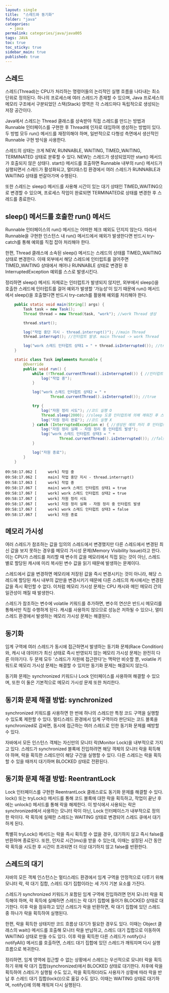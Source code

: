 ```yaml
---
layout: single
title:  "스레드와 동기화"
folder: "java"
categories:
  - java
permalink: categories/java/java005
tags: JAVA
toc: true
toc_sticky: true
sidebar_main: true
published: true
---
```


## 스레드
스레드(Thread)는 CPU가 처리하는 명령어들의 논리적인 실행 흐름을 나타내는 최소 단위로 정의된다. 하나의 프로세스에 여러 스레드가 존재할 수 있으며, Java 프로세스의 메모리 구조에서 구분되었던 스택(Stack) 영역은 각 스레드마다 독립적으로 생성되는 저장 공간이다.

Java에서 스레드는 Thread 클래스를 상속받아 직접 스레드를 만드는 방법과 Runnable 인터페이스를 구현한 후 Thread에 인자로 대입하여 생성하는 방법이 있다. 두 방법 모두 run() 메서드를 재정의해야 하며, 일반적으로 다형성 측면에서 생산적인 Runnable 구현 방식을 사용한다.

스레드의 상태는 크게 NEW, RUNNABLE, WAITING, TIMED_WAITING, TERMINATED 상태로 분류할 수 있다. NEW는 스레드가 생성되었지만 start() 메서드가 호출되지 않은 상태다. start() 메서드를 호출하면 Runnable 내부의 run() 메서드가 실행되면서 스레드가 활성화되고, 멀티태스킹 환경에서 여러 스레드가 RUNNABLE과 WAITING 상태를 번갈아가며 수행된다.

또한 스레드는 sleep() 메서드를 사용해 시간이 있는 대기 상태인 TIMED_WAITING으로 변경할 수 있으며, 프로세스 작업이 완료되면 TERMINATED로 상태를 변경한 후 스레드를 종료한다.

## sleep() 메서드를 호출한 run() 메서드
Runnable 인터페이스의 run() 메서드는 어떠한 체크 예외도 던지지 않는다. 따라서 Runnable을 구현한 인스턴스 내 run() 메서드에서 예외가 발생한다면 반드시 try-catch를 통해 예외를 직접 잡아 처리해야 한다.

한편, Thread 클래스에 소속된 sleep() 메서드는 스레드의 상태를 TIMED_WAITING 상태로 변경한다. 이때 외부에서 해당 스레드에 인터럽트를 걸어주면 TIMED_WAITING 상태에서 깨어나 RUNNABLE 상태로 변경된 후 InterruptedException 예외를 스스로 발생시킨다.

정리하면 sleep() 메서드 자체로는 인터럽트가 발생되지 않지만, 외부에서 sleep()을 호출한 스레드에 인터럽트를 걸어 예외가 발생할 \'가능성\'이 있기 때문에 run() 메서드에서 sleep()을 호출했다면 반드시 try-catch를 활용해 예외를 처리해야 한다.

```java
    public static void main(String[] args) {
        Task task = new Task();
        Thread thread = new Thread(task, "work"); //work Thread 생성

        thread.start();

        log("작업 중단 지시 - thread.interrupt()"); //main Thread
        thread.interrupt(); //인터럽트 발생. main Thread -> work Thread

        log("work 스레드 인터럽트 상태1 = " + thread.isInterrupted()); //true
    }

    static class Task implements Runnable {
        @Override
        public void run() {
            while (!Thread.currentThread().isInterrupted()) { //인터럽트 상태 변경 X
                log("작업 중");
            }

            log("work 스레드 인터럽트 상태2 = " + 
                    Thread.currentThread().isInterrupted()); //true

            try {
                log("자원 정리 시도"); //코드 실행 O
                Thread.sleep(2000); //sleep 도중 인터럽트에 의해 깨워진 후 스스로 예외 생성
                log("자원 정리 완료"); //코드 실행 X
            } catch (InterruptedException e) { //생성된 예외 처리 후 인터럽트 상태 변경
                log("자원 정리 실패 - 자원 정리 중 인터럽트 발생");
                log("work 스레드 인터럽트 상태3 = " +
                        Thread.currentThread().isInterrupted()); //false
            }

            log("자원 종료");
        }
    }
```
```
09:58:17.062 [     work] 작업 중
09:58:17.062 [     main] 작업 중단 지시 - thread.interrupt()
09:58:17.063 [     work] 작업 중
09:58:17.067 [     main] work 스레드 인터럽트 상태1 = true
09:58:17.067 [     work] work 스레드 인터럽트 상태2 = true
09:58:17.067 [     work] 자원 정리 시도
09:58:17.067 [     work] 자원 정리 실패 - 자원 정리 중 인터럽트 발생
09:58:17.067 [     work] work 스레드 인터럽트 상태3 = false
09:58:17.067 [     work] 자원 종료
```

## 메모리 가시성
여러 스레드가 참조하는 값을 임의의 스레드에서 변경했지만 다른 스레드에서 변경된 최신 값을 보지 못하는 경우를 메모리 가시성 문제(Memory Visibility Issue)라고 한다. 이는 CPU가 스레드를 처리할 때 변수의 값을 메모리에서 직접 읽는 것이 아닌, 스레드 별로 할당된 캐시에 미리 복사된 변수 값을 읽기 때문에 발생하는 문제이다.

스레드에서 값을 변경하면 메모리에 저장된 값을 즉시 변경시키는 것이 아니라, 해당 스레드에 할당된 캐시 내부의 값만을 변경시키기 때문에 다른 스레드의 캐시에서는 변경된 값을 즉시 확인할 수 없다. 이처럼 메모리 가시성 문제는 CPU 캐시와 메인 메모리 간의 일관성이 깨질 때 발생한다.

스레드가 참조하는 변수에 volatile 키워드를 추가하면, 변수의 연산은 반드시 메모리를 통해서만 직접 수행하게 된다. 캐시를 사용하지 않으므로 성능은 저하될 수 있으나, 멀티스레드 환경에서 발생하는 메모리 가시성 문제는 해결된다.

## 동기화
임계 구역에 여러 스레드가 동시에 접근하면서 발생하는 동기화 문제(Race Condition)와, 캐시 내 데이터가 최신 상태로 즉시 반영되지 않는 메모리 가시성 문제는 완전히 다른 이야기다. 두 문제 모두 \'스레드가 자원에 접근한다\'는 맥락만 비슷할 뿐, volatile 키워드로 메모리 가시성 문제는 해결할 수 있지만 동기화 문제는 해결되지 않는다.

동기화 문제는 synchronized 키워드나 Lock 인터페이스를 사용하여 해결할 수 있으며, 또한 이 둘은 기본적으로 메모리 가시성 문제 또한 처리한다.

## 동기화 문제 해결 방법: synchronized
synchronized 키워드를 사용하면 한 번에 하나의 스레드만 특정 코드 구역을 실행할 수 있도록 제한할 수 있다. 멀티스레드 환경에서 임계 구역이라 판단되는 코드 블록을 synchronized로 감싸면, 동시에 접근하는 여러 스레드로 인한 동기화 문제를 예방할 수 있다.

자바에서 모든 인스턴스 객체는 자신만의 모니터 락(Monitor Lock)을 내부적으로 가지고 있다. 스레드가 synchronized 블록에 진입하려면 해당 객체의 모니터 락을 획득해야 하며, 락을 획득한 스레드만이 해당 구간을 실행할 수 있다. 다른 스레드는 락을 획득할 수 있을 때까지 대기하며 BLOCKED 상태로 전환된다.

## 동기화 문제 해결 방법: ReentrantLock
Lock 인터페이스를 구현한 ReentrantLock 클래스로도 동기화 문제를 해결할 수 있다. lock() 또는 tryLock() 메서드를 통해 코드 블록에 대한 락을 획득하고, 작업이 끝난 후에는 unlock() 메서드를 통해 락을 해제한다. 이 방식에서 사용되는 락은 synchronized에서 사용하는 모니터 락이 아닌, Lock 인터페이스가 내부적으로 정의한 락이다. 락 획득에 실패한 스레드는 WAITING 상태로 변경되어 스레드 큐에서 대기하게 된다.

특별히 tryLock() 메서드는 락을 즉시 획득할 수 없을 경우, 대기하지 않고 즉시 false를 반환하며 종료된다. 또한, 인자로 시간(ms)을 받을 수 있는데, 이때는 설정된 시간 동안 락 획득을 시도한 후 시간이 초과되면 더 이상 대기하지 않고 false를 반환한다.

## 스레드의 대기
자바의 모든 객체 인스턴스는 멀티스레드 환경에서 임계 구역을 안정적으로 다루기 위해 모니터 락, 락 대기 집합, 스레드 대기 집합이라는 세 가지 기본 요소를 가진다.

스레드가 synchronized 키워드가 포함된 임계 구역에 진입하려면 먼저 모니터 락을 획득해야 하며, 락 획득에 실패하면 스레드는 락 대기 집합에 들어가 BLOCKED 상태로 대기한다. 이후 락을 점유하고 있던 스레드가 락을 반환하면, 락 대기 집합에 있던 스레드 중 하나가 락을 획득하여 실행된다.

한편, 락을 획득한 상태지만 코드 흐름상 대기가 필요한 경우도 있다. 이때는 Object 클래스의 wait() 메서드를 호출해 모니터 락을 반납하고, 스레드 대기 집합으로 이동하여 WAITING 상태로 만들 수도 있다. 이후 락을 획득한 다른 스레드가 notify()나 notifyAll() 메서드를 호출하면, 스레드 대기 집합에 있던 스레드가 깨워지며 다시 실행 흐름으로 복귀한다.

정리하면, 임계 영역에 접근할 수 없는 상황에서 스레드는 우선적으로 모니터 락을 획득하기 위해 락 대기 집합(synchronized)에서 BLOCKED 상태로 대기한다. 차후에 락을 획득하여 스레드가 실행될 수도 있고, 락을 획득하더라도 사용자가 상황에 따라 락을 반납 후 스레드 대기 집합(lock())으로 옮길 수도 있다. 이때는 WAITING 상태로 대기하며, notify()에 의해 깨워져 다시 실행된다.